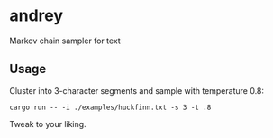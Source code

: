 andrey
======

Markov chain sampler for text

Usage
-----

Cluster into 3-character segments and sample with temperature 0.8:

```
cargo run -- -i ./examples/huckfinn.txt -s 3 -t .8
```

Tweak to your liking.
